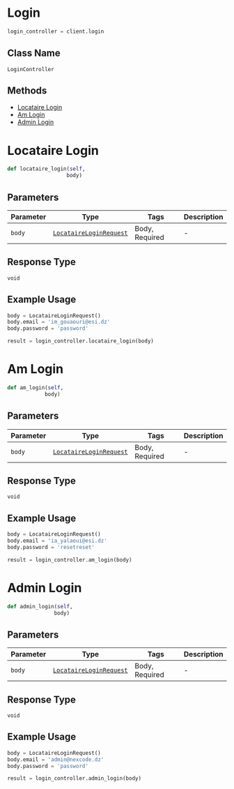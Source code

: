 # Login

```python
login_controller = client.login
```

## Class Name

`LoginController`

## Methods

* [Locataire Login](../../doc/controllers/login.md#locataire-login)
* [Am Login](../../doc/controllers/login.md#am-login)
* [Admin Login](../../doc/controllers/login.md#admin-login)


# Locataire Login

```python
def locataire_login(self,
                   body)
```

## Parameters

| Parameter | Type | Tags | Description |
|  --- | --- | --- | --- |
| `body` | [`LocataireLoginRequest`](../../doc/models/locataire-login-request.md) | Body, Required | - |

## Response Type

`void`

## Example Usage

```python
body = LocataireLoginRequest()
body.email = 'im_gouaouri@esi.dz'
body.password = 'password'

result = login_controller.locataire_login(body)
```


# Am Login

```python
def am_login(self,
            body)
```

## Parameters

| Parameter | Type | Tags | Description |
|  --- | --- | --- | --- |
| `body` | [`LocataireLoginRequest`](../../doc/models/locataire-login-request.md) | Body, Required | - |

## Response Type

`void`

## Example Usage

```python
body = LocataireLoginRequest()
body.email = 'ia_yalaoui@esi.dz'
body.password = 'resetreset'

result = login_controller.am_login(body)
```


# Admin Login

```python
def admin_login(self,
               body)
```

## Parameters

| Parameter | Type | Tags | Description |
|  --- | --- | --- | --- |
| `body` | [`LocataireLoginRequest`](../../doc/models/locataire-login-request.md) | Body, Required | - |

## Response Type

`void`

## Example Usage

```python
body = LocataireLoginRequest()
body.email = 'admin@nexcode.dz'
body.password = 'password'

result = login_controller.admin_login(body)
```

